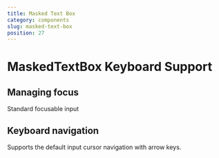 ```yaml
---
title: Masked Text Box
category: components
slug: masked-text-box
position: 27
---
```

# MaskedTextBox Keyboard Support

## Managing focus

Standard focusable input

## Keyboard navigation

Supports the default input cursor navigation with arrow keys.
